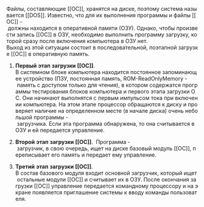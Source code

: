 Файлы, составляющие [[ОС]], хранятся на диске, поэтому система называется [[DOS]]. Известно, что для их выполнения программы и файлы [[ОС]] - должны находится в оперативной памяти (ОЗУ). Однако, чтобы произвести запись [[ОС]] в ОЗУ, необходимо выполнить программу загрузку, которой сразу после включения компьютера в ОЗУ нет. 
Выход из этой ситуации состоит в последовательной, поэтапной загрузке [[ОС]] в оперативную память.

1.  **Первый** **этап** **загрузки** **[[ОС]]**. 
В системном блоке компьютера находится постоянное запоминающее устройство (ПЗУ, постоянная память, ROM-ReadOnlyMemory - память с доступом только для чтения), в котором содержатся программы тестирования блоков компьютера и первого этапа загрузки ОС. Они начинают выполнятся с первым импульсом тока при включении компьютера. На этом этапе процессор обращаются к диску и проверяет наличие на определенном месте (в начале диска) очень небольшой программы - загрузчика. Если эта программа обнаружена, то она считывается в ОЗУ и ей передается управление.
    
2.  **Второй** **этап** **загрузки** **[[ОС]]**. 
Программа - загрузчик, в свою очередь, ищет на диске базовый модуль [[ОС]], переписывает его память и передает ему управление.
    
3.  **Третий** **этап** **загрузки** **[[ОС]]**. 
В состав базового модуля входит основной загрузчик, который ищет остальные модули [[ОС]] и считывает их в ОЗУ. После окончания загрузки [[ОС]] управление передается командному процессору и на экране появляется приглашение системы к вводу команды пользователя.
    
